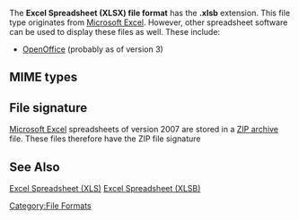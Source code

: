 The **Excel Spreadsheet (XLSX) file format** has the **.xlsb**
extension. This file type originates from [Microsoft
Excel](Microsoft_Excel "wikilink"). However, other spreadsheet software
can be used to display these files as well. These include:

- [OpenOffice](OpenOffice "wikilink") (probably as of version 3)

## MIME types

## File signature

[Microsoft Excel](Microsoft_Excel "wikilink") spreadsheets of version
2007 are stored in a [ZIP archive](ZIP_archive "wikilink") file. These
files therefore have the ZIP file signature

## See Also

[Excel Spreadsheet (XLS)](Excel_Spreadsheet_(XLS) "wikilink") [Excel
Spreadsheet (XLSB)](Excel_Spreadsheet_(XLSB) "wikilink")

[Category:File Formats](Category:File_Formats "wikilink")